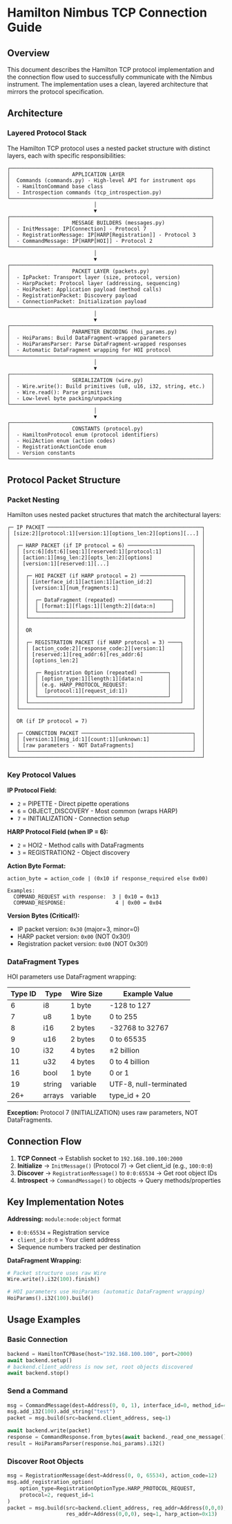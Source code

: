 # Hamilton Nimbus TCP Connection Guide

## Overview

This document describes the Hamilton TCP protocol implementation and the connection flow used to successfully communicate with the Nimbus instrument. The implementation uses a clean, layered architecture that mirrors the protocol specification.

## Architecture

### Layered Protocol Stack

The Hamilton TCP protocol uses a nested packet structure with distinct layers, each with specific responsibilities:

```
┌─────────────────────────────────────────────────────────────────┐
│                    APPLICATION LAYER                            │
│  Commands (commands.py) - High-level API for instrument ops     │
│  - HamiltonCommand base class                                   │
│  - Introspection commands (tcp_introspection.py)                │
└─────────────────────────────────────────────────────────────────┘
                            │
                            ▼
┌─────────────────────────────────────────────────────────────────┐
│                    MESSAGE BUILDERS (messages.py)               │
│  - InitMessage: IP[Connection] - Protocol 7                     │
│  - RegistrationMessage: IP[HARP[Registration]] - Protocol 3     │
│  - CommandMessage: IP[HARP[HOI]] - Protocol 2                   │
└─────────────────────────────────────────────────────────────────┘
                            │
                            ▼
┌─────────────────────────────────────────────────────────────────┐
│                    PACKET LAYER (packets.py)                    │
│  - IpPacket: Transport layer (size, protocol, version)          │
│  - HarpPacket: Protocol layer (addressing, sequencing)          │
│  - HoiPacket: Application payload (method calls)                │
│  - RegistrationPacket: Discovery payload                        │
│  - ConnectionPacket: Initialization payload                     │
└─────────────────────────────────────────────────────────────────┘
                            │
                            ▼
┌─────────────────────────────────────────────────────────────────┐
│                    PARAMETER ENCODING (hoi_params.py)           │
│  - HoiParams: Build DataFragment-wrapped parameters             │
│  - HoiParamsParser: Parse DataFragment-wrapped responses        │
│  - Automatic DataFragment wrapping for HOI protocol             │
└─────────────────────────────────────────────────────────────────┘
                            │
                            ▼
┌─────────────────────────────────────────────────────────────────┐
│                    SERIALIZATION (wire.py)                      │
│  - Wire.write(): Build primitives (u8, u16, i32, string, etc.)  │
│  - Wire.read(): Parse primitives                                │
│  - Low-level byte packing/unpacking                             │
└─────────────────────────────────────────────────────────────────┘
                            │
                            ▼
┌─────────────────────────────────────────────────────────────────┐
│                    CONSTANTS (protocol.py)                      │
│  - HamiltonProtocol enum (protocol identifiers)                 │
│  - Hoi2Action enum (action codes)                               │
│  - RegistrationActionCode enum                                  │
│  - Version constants                                            │
└─────────────────────────────────────────────────────────────────┘
```

## Protocol Packet Structure

### Packet Nesting

Hamilton uses nested packet structures that match the architectural layers:

```
┌─ IP PACKET ──────────────────────────────────────────────────┐
│ [size:2][protocol:1][version:1][options_len:2][options][...] │
│                                                              │
│  ┌─ HARP PACKET (if IP protocol = 6) ─────────────────────┐  │
│  │ [src:6][dst:6][seq:1][reserved:1][protocol:1]          │  │
│  │ [action:1][msg_len:2][opts_len:2][options]             │  │
│  │ [version:1][reserved:1][...]                           │  │
│  │                                                        │  │
│  │  ┌─ HOI PACKET (if HARP protocol = 2) ──────────────┐  │  │
│  │  │ [interface_id:1][action:1][action_id:2]          │  │  │
│  │  │ [version:1][num_fragments:1]                     │  │  │
│  │  │                                                  │  │  │
│  │  │  ┌─ DataFragment (repeated) ─────────────────┐   │  │  │
│  │  │  │ [format:1][flags:1][length:2][data:n]     │   │  │  │
│  │  │  └───────────────────────────────────────────┘   │  │  │
│  │  └──────────────────────────────────────────────────┘  │  │
│  │                                                        │  │
│  │  OR                                                    │  │
│  │                                                        │  │
│  │  ┌─ REGISTRATION PACKET (if HARP protocol = 3) ────┐   │  │
│  │  │ [action_code:2][response_code:2][version:1]     │   │  │
│  │  │ [reserved:1][req_addr:6][res_addr:6]            │   │  │
│  │  │ [options_len:2]                                 │   │  │
│  │  │                                                 │   │  │
│  │  │  ┌─ Registration Option (repeated) ─────────┐   │   │  │
│  │  │  │ [option_type:1][length:1][data:n]        │   │   │  │
│  │  │  │ (e.g. HARP_PROTOCOL_REQUEST:             │   │   │  │
│  │  │  │  [protocol:1][request_id:1])             │   │   │  │
│  │  │  └──────────────────────────────────────────┘   │   │  │
│  │  └─────────────────────────────────────────────────┘   │  │
│  └────────────────────────────────────────────────────────┘  │
│                                                              │
│  OR (if IP protocol = 7)                                     │
│                                                              │
│  ┌─ CONNECTION PACKET ────────────────────────────────────┐  │
│  │ [version:1][msg_id:1][count:1][unknown:1]              │  │
│  │ [raw parameters - NOT DataFragments]                   │  │
│  └────────────────────────────────────────────────────────┘  │
└──────────────────────────────────────────────────────────────┘
```

### Key Protocol Values

**IP Protocol Field:**
- `2` = PIPETTE - Direct pipette operations
- `6` = OBJECT_DISCOVERY - Most common (wraps HARP)
- `7` = INITIALIZATION - Connection setup

**HARP Protocol Field (when IP = 6):**
- `2` = HOI2 - Method calls with DataFragments
- `3` = REGISTRATION2 - Object discovery

**Action Byte Format:**
```
action_byte = action_code | (0x10 if response_required else 0x00)

Examples:
  COMMAND_REQUEST with response:  3 | 0x10 = 0x13
  COMMAND_RESPONSE:                4 | 0x00 = 0x04
```

**Version Bytes (Critical!):**
- IP packet version: `0x30` (major=3, minor=0)
- HARP packet version: `0x00` (NOT 0x30!)
- Registration packet version: `0x00` (NOT 0x30!)

### DataFragment Types

HOI parameters use DataFragment wrapping:

| Type ID | Type    | Wire Size | Example Value |
|---------|---------|-----------|---------------|
| 6       | i8      | 1 byte    | -128 to 127   |
| 7       | u8      | 1 byte    | 0 to 255      |
| 8       | i16     | 2 bytes   | -32768 to 32767 |
| 9       | u16     | 2 bytes   | 0 to 65535    |
| 10      | i32     | 4 bytes   | ±2 billion    |
| 11      | u32     | 4 bytes   | 0 to 4 billion |
| 16      | bool    | 1 byte    | 0 or 1        |
| 19      | string  | variable  | UTF-8, null-terminated |
| 26+     | arrays  | variable  | type_id + 20  |

**Exception:** Protocol 7 (INITIALIZATION) uses raw parameters, NOT DataFragments.

## Connection Flow

1. **TCP Connect** → Establish socket to `192.168.100.100:2000`
2. **Initialize** → `InitMessage()` (Protocol 7) → Get client_id (e.g., `100:0:0`)
3. **Discover** → `RegistrationMessage()` to `0:0:65534` → Get root object IDs
4. **Introspect** → `CommandMessage()` to objects → Query methods/properties

## Key Implementation Notes

**Addressing:** `module:node:object` format
- `0:0:65534` = Registration service
- `client_id:0:0` = Your client address
- Sequence numbers tracked per destination

**DataFragment Wrapping:**
```python
# Packet structure uses raw Wire
Wire.write().i32(100).finish()

# HOI parameters use HoiParams (automatic DataFragment wrapping)
HoiParams().i32(100).build()
```

## Usage Examples

### Basic Connection
```python
backend = HamiltonTCPBase(host="192.168.100.100", port=2000)
await backend.setup()
# backend.client_address is now set, root objects discovered
await backend.stop()
```

### Send a Command
```python
msg = CommandMessage(dest=Address(0, 0, 1), interface_id=0, method_id=42)
msg.add_i32(100).add_string("test")
packet = msg.build(src=backend.client_address, seq=1)

await backend.write(packet)
response = CommandResponse.from_bytes(await backend._read_one_message())
result = HoiParamsParser(response.hoi_params).i32()
```

### Discover Root Objects
```python
msg = RegistrationMessage(dest=Address(0, 0, 65534), action_code=12)
msg.add_registration_option(
    option_type=RegistrationOptionType.HARP_PROTOCOL_REQUEST,
    protocol=2, request_id=1
)
packet = msg.build(src=backend.client_address, req_addr=Address(0,0,0),
                   res_addr=Address(0,0,0), seq=1, harp_action=0x13)
```

